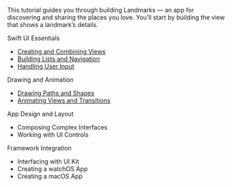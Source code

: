 This tutorial guides you through building Landmarks — an app for discovering and sharing the places you love. You’ll start by building the view that shows a landmark’s details.

Swift UI Essentials
* [Creating and Combining Views](https://developer.apple.com/tutorials/swiftui/creating-and-combining-views)
* [Building Lists and Navigation](https://developer.apple.com/tutorials/swiftui/building-lists-and-navigation)
* [Handling User Input](https://developer.apple.com/tutorials/swiftui/handling-user-input)
  
Drawing and Animation

* [Drawing Paths and Shapes](https://developer.apple.com/tutorials/swiftui/drawing-paths-and-shapes)
* [Animating Views and Transitions](https://developer.apple.com/tutorials/swiftui/animating-views-and-transitions)

App Design and Layout

* Composing Complex Interfaces
* Working with UI Controls

Framework Integration
* Interfacing with UI Kit
* Creating a watchOS App
* Creating a macOS App

